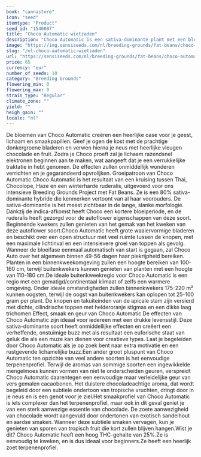 ```yaml
---
book: "cannastore"
icon: "seed"
itemtype: "Product"
seed_id: "1540007"
title: "Choco Automatic wietzaden"
description: "Choco Automatic is een sativa-dominante plant met een bloeitijd van 49-56 dagen. Unieke chocoladesmaak en opbeurende effecten die creativiteit stimuleren."
image: "https://img.sensiseeds.com/nl/breeding-grounds/fat-beans/choco-automatic-image.png"
slug: "/nl-choco-automatic-wietzaden"
url: "https://sensiseeds.com/nl/breeding-grounds/fat-beans/choco-automatic?a_aid=cannastore"
price: 65
currency: "eur"
number_of_seeds: 10
category: "Breeding Grounds"
flowering_min: 0
flowering_max: 0
strain_type: "Regular"
climate_zone: ""
yield: ""
heigh_gain: ""
locale: "nl"
---
```

De bloemen van Choco Automatic creëren een heerlijke oase voor je geest, lichaam en smaakpapillen. Geef je ogen de kost met de prachtige donkergroene bladeren en verwen hierna je neus met heerlijke vleugen chocolade en fruit. Zodra je Choco proeft zal je lichaam razendsnel elektronen beginnen aan te maken, wat aangeeft dat je een verrukkelijke traktatie in hebt genomen. De effecten zullen onmiddellijk wonderen verrichten en je gegarandeerd opvrolijken. Groeipatroon van Choco Automatic Choco Automatic is het resultaat van een kruising tussen Thai, Chocolope, Haze en een winterharde ruderalis, uitgevoerd voor ons intensieve Breeding Grounds Project met Fat Beans. Ze is een 80% sativa-dominante hybride die kenmerken vertoont van al haar voorouders. De sativa-dominantie is het meest zichtbaar in de lange, slanke morfologie. Dankzij de indica-afkomst heeft Choco een kortere bloeiperiode, en de ruderalis heeft gezorgd voor de autoflower eigenschappen van deze soort. Beginnende kwekers zullen genieten van het gemak van het kweken van deze autoflower soort.Choco Automatic heeft grote waaiervormige bladeren en beschikt over een open structuur met veel ruimte tussen de knopen, met een maximale lichtinval en een intensievere groei van toppen als gevolg. Wanneer de bloeifase eenmaal automatisch van start is gegaan, zal Choco Auto over het algemeen binnen 49-56 dagen haar piekrijpheid bereiken. Planten in een binnenkweekomgeving zullen een hoogte bereiken van 100-160 cm, terwijl buitenkwekers kunnen genieten van planten met een hoogte van 110-180 cm.De ideale buitenkweekregio voor Choco Automatic is een regio met een gematigd/continentaal klimaat of zelfs een warmere omgeving. Onder ideale omstandigheden zullen binnenkwekers 175-220 m² kunnen oogsten, terwijl de oogst van buitenkwekers kan oplopen tot 25-100 gram per plant. De knopen en takuiteinden van de apicale stam zijn versierd met dichte, cilindrische toppen met helderoranje stigmas en een dikke laag trichomen.Effect, smaak en geur van Choco Automatic De effecten van Choco Automatic zijn ideaal voor iedereen met een drukke levensstijl. Deze sativa-dominante soort heeft onmiddellijke effecten en creëert een verheffende, onstuimige buzz met als resultaat een euforische staat van geluk die als een muze kan dienen voor creatieve types. Laat je begeleiden door Choco Automatic als je op zoek bent naar extra motivatie en een rustgevende lichamelijke buzz.Een ander groot pluspunt van Choco Automatic ten opzichte van veel andere soorten is het eenvoudige terpenenprofiel. Terwijl de aromas van sommige soorten een ingewikkelde mengelmoes kunnen vormen van niet te onderscheiden geuren, verspreidt Choco Automatic daarentegen een eenvoudige maar verleidelijke geur van vers gemalen cacaobonen. Het duistere chocoladeachtige aroma, dat wordt begeleid door een subtiele ondertoon van tropische vruchten, dringt door in je neus en is een genot voor je ziel.Het smaakprofiel van Choco Automatic is iets complexer dan het terpenenprofiel, maar ook in dit geval geniet je van een sterk aanwezige essentie van chocolade. De zoete aanwezigheid van chocolade wordt aangevuld door ondertonen van exotisch sandelhout en aardse smaken. Wanneer deze subtiele smaken vervagen, kun je genieten van sporen van tropisch fruit die kort zullen blijven hangen.Wist je dit? Choco Automatic heeft een hoog THC-gehalte van 25%.Ze is eenvoudig te kweken, en is dus ideaal voor beginners.Ze heeft een heerlijk zoet terpenenprofiel.
